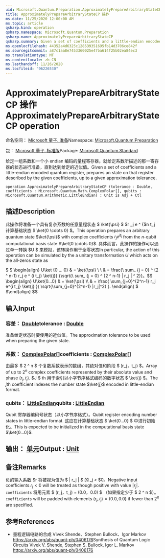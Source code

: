 ```yaml
---
uid: Microsoft.Quantum.Preparation.ApproximatelyPrepareArbitraryStateCP
title: ApproximatelyPrepareArbitraryStateCP 操作
ms.date: 11/25/2020 12:00:00 AM
ms.topic: article
qsharp.kind: operation
qsharp.namespace: Microsoft.Quantum.Preparation
qsharp.name: ApproximatelyPrepareArbitraryStateCP
qsharp.summary: Given a set of coefficients and a little-endian encoded quantum register, prepares an state on that register described by the given coefficients, up to a given approximation tolerance.
ms.openlocfilehash: 44352a4d6325c128539351695fb14d3706ce842f
ms.sourcegitcommit: a87c1aa8e7453360025e47ba614f25b02ea84ec3
ms.translationtype: MT
ms.contentlocale: zh-CN
ms.lasthandoff: 11/26/2020
ms.locfileid: "96226530"
---
```

# <a name="approximatelypreparearbitrarystatecp-operation"></a><span data-ttu-id="a378a-102">ApproximatelyPrepareArbitraryStateCP 操作</span><span class="sxs-lookup"><span data-stu-id="a378a-102">ApproximatelyPrepareArbitraryStateCP operation</span></span>

<span data-ttu-id="a378a-103">命名空间： [Microsoft 量子. 准备](xref:Microsoft.Quantum.Preparation)</span><span class="sxs-lookup"><span data-stu-id="a378a-103">Namespace: [Microsoft.Quantum.Preparation](xref:Microsoft.Quantum.Preparation)</span></span>

<span data-ttu-id="a378a-104">包： [Microsoft 量子. 标准版](https://nuget.org/packages/Microsoft.Quantum.Standard)</span><span class="sxs-lookup"><span data-stu-id="a378a-104">Package: [Microsoft.Quantum.Standard](https://nuget.org/packages/Microsoft.Quantum.Standard)</span></span>


<span data-ttu-id="a378a-105">给定一组系数和一个小 endian 编码的量程寄存器，就给定系数所描述的那一寄存器的状态进行准备，直到达到给定的近似值。</span><span class="sxs-lookup"><span data-stu-id="a378a-105">Given a set of coefficients and a little-endian encoded quantum register, prepares an state on that register described by the given coefficients, up to a given approximation tolerance.</span></span>

```qsharp
operation ApproximatelyPrepareArbitraryStateCP (tolerance : Double, coefficients : Microsoft.Quantum.Math.ComplexPolar[], qubits : Microsoft.Quantum.Arithmetic.LittleEndian) : Unit is Adj + Ctl
```


## <a name="description"></a><span data-ttu-id="a378a-106">描述</span><span class="sxs-lookup"><span data-stu-id="a378a-106">Description</span></span>

<span data-ttu-id="a378a-107">此操作将准备一个具有复杂系数的任意量程状态 $ \ket{\psi} $ $r _j e ^ {$n t_j 计算基础状态 $ \ket{0 \cdots 0} $。</span><span class="sxs-lookup"><span data-stu-id="a378a-107">This operation prepares an arbitrary quantum state $\ket{\psi}$ with complex coefficients $r_j e^{i t_j}$ from the $n$-qubit computational basis state $\ket{0 \cdots 0}$.</span></span>
<span data-ttu-id="a378a-108">具体而言，此操作的操作可以通过单一转换 $U $ 来模拟，该转换作用于全零状态</span><span class="sxs-lookup"><span data-stu-id="a378a-108">In particular, the action of this operation can be simulated by the a unitary transformation $U$ which acts on the all-zeros state as</span></span>

<span data-ttu-id="a378a-109">$ $ \begin{align} U\ket {0 ... 0} & = \ket{\psi} \\ \\ & = \frac{\ sum_ {j = 0} ^ {2 ^ n-1} r_j e ^ {i t_j} \ket{j}} {\sqrt{\ sum_ {j = 0} ^ {2 ^ n-1} | r_j | ^ 2}}。</span><span class="sxs-lookup"><span data-stu-id="a378a-109">$$ \begin{align} U\ket{0...0} & = \ket{\psi} \\\\ & = \frac{ \sum_{j=0}^{2^n-1} r_j e^{i t_j} \ket{j} }{ \sqrt{\sum_{j=0}^{2^n-1} |r_j|^2} }.</span></span>
<span data-ttu-id="a378a-110">\end{align} $ $</span><span class="sxs-lookup"><span data-stu-id="a378a-110">\end{align} $$</span></span>

## <a name="input"></a><span data-ttu-id="a378a-111">输入</span><span class="sxs-lookup"><span data-stu-id="a378a-111">Input</span></span>

### <a name="tolerance--double"></a><span data-ttu-id="a378a-112">容差： [Double](xref:microsoft.quantum.lang-ref.double)</span><span class="sxs-lookup"><span data-stu-id="a378a-112">tolerance : [Double](xref:microsoft.quantum.lang-ref.double)</span></span>

<span data-ttu-id="a378a-113">准备给定状态时要使用的近似值。</span><span class="sxs-lookup"><span data-stu-id="a378a-113">The approximation tolerance to be used when preparing the given state.</span></span>


### <a name="coefficients--complexpolar"></a><span data-ttu-id="a378a-114">系数： [ComplexPolar](xref:Microsoft.Quantum.Math.ComplexPolar)[]</span><span class="sxs-lookup"><span data-stu-id="a378a-114">coefficients : [ComplexPolar](xref:Microsoft.Quantum.Math.ComplexPolar)[]</span></span>

<span data-ttu-id="a378a-115">由最多 $ 2 ^ n $ 个复数系数表示的数组，其绝对值和阶段 $ (r_j，t_j) $。</span><span class="sxs-lookup"><span data-stu-id="a378a-115">Array of up to $2^n$ complex coefficients represented by their absolute value and phase $(r_j, t_j)$.</span></span> <span data-ttu-id="a378a-116">$J $ th 用于索引以小字节序格式编码的数字状态 $ \ket{j} $。</span><span class="sxs-lookup"><span data-stu-id="a378a-116">The $j$th coefficient indexes the number state $\ket{j}$ encoded in little-endian format.</span></span>


### <a name="qubits--littleendian"></a><span data-ttu-id="a378a-117">qubits： [LittleEndian](xref:Microsoft.Quantum.Arithmetic.LittleEndian)</span><span class="sxs-lookup"><span data-stu-id="a378a-117">qubits : [LittleEndian](xref:Microsoft.Quantum.Arithmetic.LittleEndian)</span></span>

<span data-ttu-id="a378a-118">Qubit 寄存器编码号状态（以小字节序格式）。</span><span class="sxs-lookup"><span data-stu-id="a378a-118">Qubit register encoding number states in little-endian format.</span></span> <span data-ttu-id="a378a-119">这应在计算基础状态 $ \ket{0...0} $ 中进行初始化。</span><span class="sxs-lookup"><span data-stu-id="a378a-119">This is expected to be initialized in the computational basis state $\ket{0...0}$.</span></span>



## <a name="output--unit"></a><span data-ttu-id="a378a-120">输出： [单元](xref:microsoft.quantum.lang-ref.unit)</span><span class="sxs-lookup"><span data-stu-id="a378a-120">Output : [Unit](xref:microsoft.quantum.lang-ref.unit)</span></span>



## <a name="remarks"></a><span data-ttu-id="a378a-121">备注</span><span class="sxs-lookup"><span data-stu-id="a378a-121">Remarks</span></span>

<span data-ttu-id="a378a-122">负的输入系数 $r 将被视为值为 $ | r_j | $ 的 _j < $0。</span><span class="sxs-lookup"><span data-stu-id="a378a-122">Negative input coefficients $r_j < 0$ will be treated as though positive with value $|r_j|$.</span></span> <span data-ttu-id="a378a-123">`coefficients` 将用元素 $ (r_j，t_j) = (0.0，0.0) $ （如果指定少于 $ 2 ^ n $）。</span><span class="sxs-lookup"><span data-stu-id="a378a-123">`coefficients` will be padded with elements $(r_j, t_j) = (0.0, 0.0)$ if fewer than $2^n$ are specified.</span></span>

## <a name="references"></a><span data-ttu-id="a378a-124">参考</span><span class="sxs-lookup"><span data-stu-id="a378a-124">References</span></span>

- <span data-ttu-id="a378a-125">量程逻辑电路的合成 Vivek Shende、Stephen Bullock、Igor Markov https://arxiv.org/abs/quant-ph/0406176</span><span class="sxs-lookup"><span data-stu-id="a378a-125">Synthesis of Quantum Logic Circuits Vivek V. Shende, Stephen S. Bullock, Igor L. Markov https://arxiv.org/abs/quant-ph/0406176</span></span>